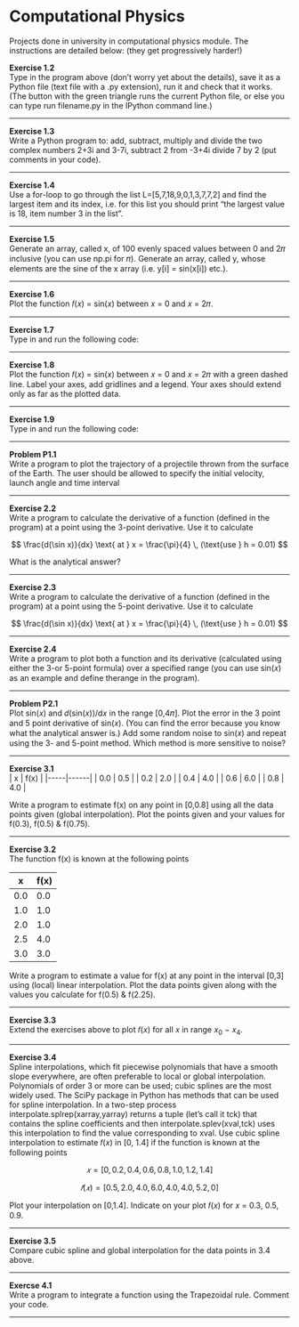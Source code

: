 # Computational Physics
Projects done in university in computational physics module. The instructions are detailed below: (they get progressively harder!)

<b>Exercise 1.2</b>   
Type in the program above (don’t worry yet about the details), save it as a Python file (text file with a .py extension), run it and check that it works. (The button with the green triangle runs the current Python file, or else you can type run filename.py in the IPython command line.) 

---

<b>Exercise 1.3</b>   
Write a Python program to:
add, subtract, multiply and divide the two complex numbers 2+3i and 3-7i,
subtract 2 from -3+4i
divide 7 by 2
(put comments in your code). 

---

<b>Exercise 1.4</b>  
Use a for-loop to go through the list L=[5,7,18,9,0,1,3,7,7,2] and find the largest item and its index, i.e. for this list you should print “the largest value is 18, item number 3 in the list”. 

---

<b>Exercise 1.5</b>  
Generate an array, called x, of 100 evenly spaced values between 0 and 2𝜋 inclusive (you can use np.pi for 𝜋). Generate an array, called y, whose elements are the sine of the x array (i.e. y[i] = sin(x[i]) etc.).

---

<b>Exercise 1.6</b>  
Plot the function 𝑓(𝑥) = sin(𝑥) between 𝑥 = 0 and 𝑥 = 2𝜋.

---

<b>Exercise 1.7</b>  
Type in and run the following code: 

---

<b>Exercise 1.8</b>  
Plot the function 𝑓(𝑥) = sin(𝑥) between 𝑥 = 0 and 𝑥 = 2𝜋 with a green dashed line. Label your axes, add gridlines and a legend. Your axes should extend only as far as the plotted data.

---

<b>Exercise 1.9</b>  
Type in and run the following code:

---

<b>Problem P1.1</b>  
Write a program to plot the trajectory of a projectile thrown from the surface of the Earth.
The user should be allowed to specify the initial velocity, launch angle and time interval

---

<b>Exercise 2.2</b>  
Write a program to calculate the derivative of a function (defined in the program) at a point using the 3-point derivative.
Use it to calculate 

$$
\frac{d(\sin x)}{dx} \text{ at } x = \frac{\pi}{4} \, (\text{use } h = 0.01)
$$


What is the analytical answer?

---

<b>Exercise 2.3</b>  
Write a program to calculate the derivative of a function (defined in the program) at a point using the 5-point derivative.
Use it to calculate 

$$
\frac{d(\sin x)}{dx} \text{ at } x = \frac{\pi}{4} \, (\text{use } h = 0.01)
$$

---

<b>Exercise 2.4</b>  
Write a program to plot both a function and its derivative (calculated using either the 3-or 5-point formula) over a specified range (you can use sin(𝑥) as an example and define therange in the program). 

---

<b>Problem P2.1</b>  
Plot sin(𝑥) and 𝑑(sin(𝑥))/d𝑥 in the range [0,4𝜋].
Plot the error in the 3 point and 5 point derivative of sin(𝑥). (You can find the error because you know what the analytical answer is.)
Add some random noise to sin(𝑥) and repeat using the 3- and 5-point method.
Which method is more sensitive to noise? 


---

<b>Exercise 3.1</b>  
| x   | f(x) |
|-----|------|
| 0.0 | 0.5  |
| 0.2 | 2.0  |
| 0.4 | 4.0  |
| 0.6 | 6.0  |
| 0.8 | 4.0  |

Write a program to estimate f(x) on any point in [0,0.8] using all the data points given (global
interpolation). Plot the points given and your values for f(0.3), f(0.5) & f(0.75). 

---

<b>Exercise 3.2</b>  
The function f(x) is known at the following points

| x   | f(x) |
|-----|------|
| 0.0 | 0.0  |
| 1.0 | 1.0  |
| 2.0 | 1.0  |
| 2.5 | 4.0  |
| 3.0 | 3.0  |

Write a program to estimate a value for f(x) at any point in the interval [0,3] using (local)
linear interpolation. Plot the data points given along with the values you calculate for f(0.5)
& f(2.25). 

---

<b>Exercise 3.3</b>  
Extend the exercises above to plot 𝑓(𝑥) for all 𝑥 in range 𝑥<sub>0</sub> − 𝑥<sub>4</sub>. 

---

<b>Exercise 3.4</b>  
Spline interpolations, which fit piecewise polynomials that have a smooth slope
everywhere, are often preferable to local or global interpolation. Polynomials of order 3 or
more can be used; cubic splines are the most widely used. The SciPy package in Python has
methods that can be used for spline interpolation. In a two-step process
interpolate.splrep(xarray,yarray) returns a tuple (let’s call it tck) that
contains the spline coefficients and then interpolate.splev(xval,tck) uses this
interpolation to find the value corresponding to xval.
Use cubic spline interpolation to estimate 𝑓(𝑥) in [0, 1.4] if the function is known at the
following points  

$$
  𝑥 = [ 0, 0.2, 0.4, 0.6, 0.8, 1.0, 1.2, 1.4]  
$$

$$
𝑓(𝑥) = [ 0.5, 2.0, 4.0, 6.0, 4.0, 4.0, 5.2, 0]
$$

Plot your interpolation on [0,1.4]. Indicate on your plot 𝑓(𝑥) for 𝑥 = 0.3, 0.5, 0.9. 

---

<b>Exercise 3.5</b>  
Compare cubic spline and global interpolation for the data points in 3.4 above. 

---

<b>Exercse 4.1</b>  
Write a program to integrate a function using the Trapezoidal rule. Comment your code.

---

